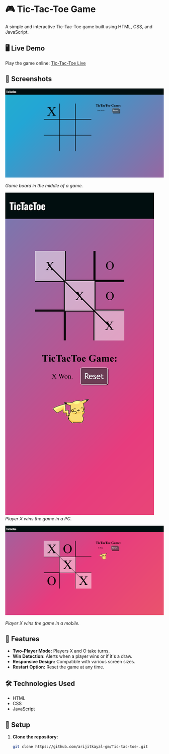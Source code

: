 # 🎮 Tic-Tac-Toe Game

A simple and interactive Tic-Tac-Toe game built using HTML, CSS, and JavaScript.

## 🖥️ Live Demo

Play the game online: [Tic-Tac-Toe Live](https://arijitkayal-gm.github.io/Tic-tac-toe-/)

## 📸 Screenshots

![Game Start](screenshots/game_ongoing.png)

*Game board in the middle of a game.*

![Player X Wins](screenshots/game_win_pc.png)
*Player X wins the game in a PC.*

![Player X Wins](screenshots/game_win_mobile.png)

*Player X wins the game in a mobile.*

## 🚀 Features

- **Two-Player Mode:** Players X and O take turns.
- **Win Detection:** Alerts when a player wins or if it's a draw.
- **Responsive Design:** Compatible with various screen sizes.
- **Restart Option:** Reset the game at any time.

## 🛠️ Technologies Used

- HTML
- CSS
- JavaScript

## 🔧 Setup

1. **Clone the repository:**
   ```bash
   git clone https://github.com/arijitkayal-gm/Tic-tac-toe-.git

